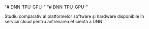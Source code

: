 "# DNN-TPU-GPU-" 
"# DNN-TPU-GPU-" 

Studiu comparativ al platformelor software şi hardware disponibile în servicii cloud pentru antrenarea eficientă a DNN


